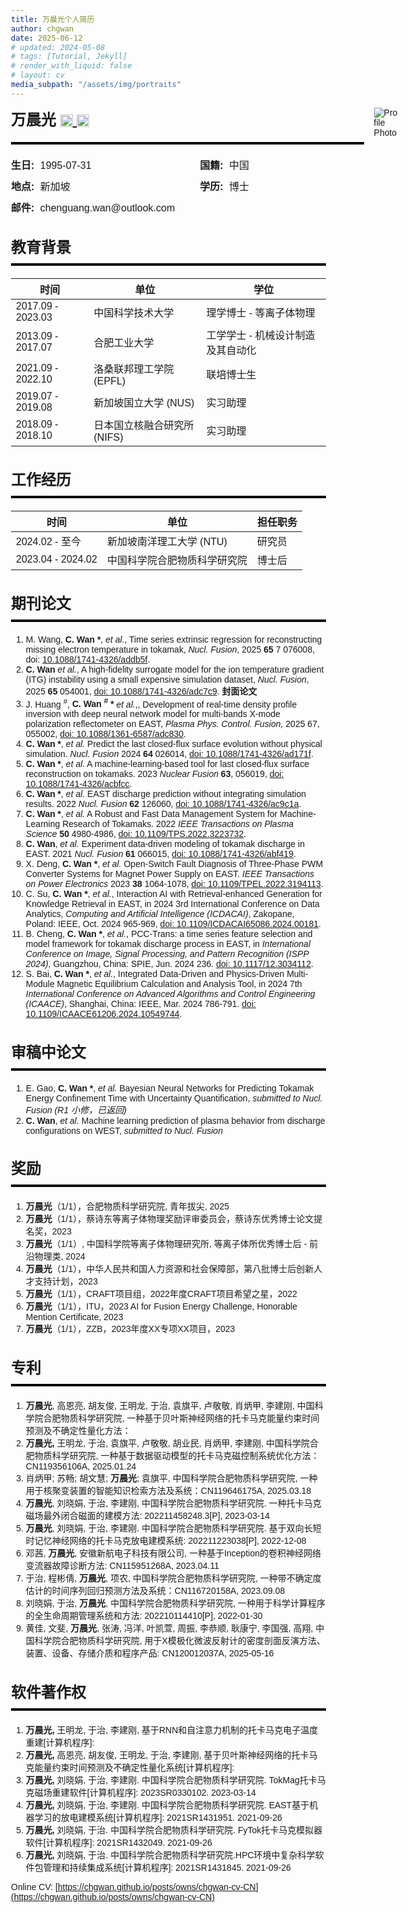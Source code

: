 ```yaml
---
title: 万晨光个人简历
author: chgwan
date: 2025-06-12
# updated: 2024-05-08
# tags: [Tutorial, Jekyll]
# render_with_liquid: false
# layout: cv
media_subpath: "/assets/img/portraits"
---
```


<style>
  /* print control to make some element invisiable */
    @media print {
      header, .post-tail-wrapper, .utterances, footer, #tail-wrapper {
        display: none;
      }
    }
    body {
      font-family: Arial, sans-serif;
      margin: 30px;
    }

    h2 {
      font-size: 24px;
      font-weight: bold;
      margin-bottom: 10px;
    }
    
    hr {
      height: 4px;
      background-color: black;
      border: none;
      margin: 10px 0 20px 0;
      /* max-width: 900px; */
    }
    
    .myheader {
      display: flex;
      align-items: stretch; /* match heights */
      justify-content: space-between;
      /* max-width: 900px; */
      margin-bottom: 0px;
      /* border-bottom: 4px solid black; */
      /* padding-bottom: 10px; */
    }
    
    .left-side {
      display: flex;
      flex-direction: column;
      justify-content: center;
      flex: none;
      margin-bottom: 0px; 
    }
    
    .name {
      font-size: 24px;
      font-weight: bold;
      margin-bottom: 10px;
    }
    .name a img {
        height: 20px;
        vertical-align: middle;
        transition: opacity 0.2s ease;
    }
    
    .name a: hover img {
        opacity: 0.7;
    }
    
    .info-grid {
      display: grid;
      grid-template-columns: 1fr 1fr;
      column-gap: 40px;
      row-gap: 10px;
      font-size: 16px;
      margin-bottom: 0px; 
    }
    
    .info-grid div {
      white-space: nowrap;
    }
    
    .info-grid strong {
      margin-right: 5px;
    }

  .photo {
    width: auto;
    height: auto;
    aspect-ratio: 1/1;
    max-height: 12.5rem;
    object-fit: cover;
    margin-left: 1rem;
  }


  @media (max-width: 600px) {
    .myheader {
      flex-direction: column;
      align-items: flex-start;
    }

    .photo {
      order: -1;                /* Move photo above .left-side */
      margin-bottom: 1rem;
      max-height: 200px;
      width: auto;
    }
    
    .info-grid {
      grid-template-columns: 1fr;
    }
    
    .left-side {
      width: 100%;
      flex: none;               /* Prevent stretching */
    }
  }
</style>

<div class="myheader">
<div class="left-side">
    <div class="name">
    万晨光
    <a href="https://scholar.google.com/citations?user=ncURiLEAAAAJ&hl=en" target="_blank">
        <img src="scholar.png" alt="Google Scholar">
    </a>
    <a href="https://orcid.org/0000-0002-6005-4460" target="_blank">
        <img src="ORCID.png" alt="ORCID">
    </a>
    </div>
    <!-- <div class="separator"> </div> -->
    <hr>
    <div class="info-grid">
    <div> <strong> 生日: </strong> 1995-07-31 </div>
    <div> <strong> 国籍: </strong> 中国 </div>
    <div> <strong> 地点: </strong> 新加坡 </div>
    <!-- <div> <strong> TEL: </strong> +86 15665425308 </div> -->
    <div> <strong> 学历: </strong> 博士 </div>
    <div> <strong> 邮件: </strong> chenguang.wan@outlook.com </div>
    </div>
</div>
<img src="formal-wear-half.png" alt="Profile Photo" class="photo">
</div>



## 教育背景

---

| 时间              | 单位                        | 学位                              |
| ----------------- | --------------------------- | --------------------------------- |
| 2017.09 - 2023.03 | 中国科学技术大学            | 理学博士 - 等离子体物理           |
| 2013.09 - 2017.07 | 合肥工业大学                | 工学学士 - 机械设计制造及其自动化 |
| 2021.09 - 2022.10 | 洛桑联邦理工学院 (EPFL)     | 联培博士生                        |
| 2019.07 - 2019.08 | 新加坡国立大学 (NUS)        | 实习助理                          |
| 2018.09 - 2018.10 | 日本国立核融合研究所 (NIFS) | 实习助理                          |


## 工作经历

---

| 时间              | 单位                         | 担任职务 |
| ----------------- | ---------------------------- | -------- |
| 2024.02 - 至今    | 新加坡南洋理工大学 (NTU)     | 研究员   |
| 2023.04 - 2024.02 | 中国科学院合肥物质科学研究院 | 博士后   |

## 期刊论文

---

1. M. Wang, **C. Wan \***, *et al*., Time series extrinsic regression for reconstructing missing electron temperature in tokamak, *Nucl. Fusion*, 2025  **65** 7 076008, doi: [10.1088/1741-4326/addb5f](https://doi.org/10.1088/1741-4326/addb5f).
2. **C. Wan** *et al.*, A high-fidelity surrogate model for the ion temperature gradient (ITG) instability using a small expensive simulation dataset, *Nucl. Fusion*, 2025 **65** 054001, [doi: 10.1088/1741-4326/adc7c9](https://doi.org/10.1088/1741-4326/adc7c9). **封面论文**
3. J. Huang <sup>#</sup>, **C. Wan <sup>#</sup> \*** *et al.*,, Development of real-time density profile inversion with deep neural network model for multi-bands X-mode polarization reflectometer on EAST, *Plasma Phys. Control. Fusion,* 2025 67, 055002, [doi: 10.1088/1361-6587/adc830](https://doi.org/10.1088/1361-6587/adc830).
4. **C. Wan \***, *et al.* Predict the last closed-flux surface evolution without physical simulation. *Nucl. Fusion* 2024 **64** 026014, [doi: 10.1088/1741-4326/ad171f](https://doi.org/10.1088/1741-4326/ad171f).
5. **C. Wan \***, *et al.* A machine-learning-based tool for last closed-flux surface reconstruction on tokamaks. 2023 *Nuclear Fusion* **63**, 056019, [doi: 10.1088/1741-4326/acbfcc](https://doi.org/10.1088/1741-4326/acbfcc).
6. **C. Wan \***, *et al.* EAST discharge prediction without integrating simulation results. 2022 *Nucl. Fusion* **62** 126060, [doi: 10.1088/1741-4326/ac9c1a](https://doi.org/10.1088/1741-4326/ac9c1a).
7. **C. Wan \***, *et al.* A Robust and Fast Data Management System for Machine-Learning Research of Tokamaks. 2022 *IEEE Transactions on Plasma Science* **50** 4980-4986, [doi: 10.1109/TPS.2022.3223732](https://doi.org/10.1109/TPS.2022.3223732).
8. **C. Wan**, *et al.* Experiment data-driven modeling of tokamak discharge in EAST. 2021 *Nucl. Fusion* **61** 066015, [doi: 10.1088/1741-4326/abf419](https://doi.org/10.1088/1741-4326/abf419).
9. X. Deng, **C. Wan \***, *et al.* Open-Switch Fault Diagnosis of Three-Phase PWM Converter Systems for Magnet Power Supply on EAST. *IEEE Transactions on Power Electronics* 2023 **38** 1064-1078, [doi: 10.1109/TPEL.2022.3194113](https://doi.org/10.1109/TPEL.2022.3194113).
10. C. Su, **C. Wan \***, *et al.*, Interaction AI with Retrieval-enhanced Generation for Knowledge Retrieval in EAST, in 2024 3rd International Conference on Data Analytics, *Computing and Artificial Intelligence (ICDACAI)*, Zakopane, Poland: IEEE, Oct. 2024 965-969, [doi: 10.1109/ICDACAI65086.2024.00181](https://doi.org/10.1109/ICDACAI65086.2024.00181).
11. B. Cheng, **C. Wan \***, *et al.*, PCC-Trans: a time series feature selection and model framework for tokamak discharge process in EAST, in *International Conference on Image, Signal Processing, and Pattern Recognition (ISPP 2024)*,  Guangzhou, China: SPIE, Jun. 2024 236. [doi: 10.1117/12.3034112](https://doi.org/10.1117/12.3034112).
12. S. Bai, **C. Wan \***, *et al.*, Integrated Data-Driven and Physics-Driven Multi-Module Magnetic Equilibrium Calculation and Analysis Tool, in 2024 7th *International Conference on Advanced Algorithms and Control Engineering (ICAACE)*, Shanghai, China: IEEE, Mar. 2024 786-791. [doi: 10.1109/ICAACE61206.2024.10549744](https://doi.org/10.1109/ICAACE61206.2024.10549744).

## 审稿中论文

---

1. E. Gao, **C. Wan \***, *et al.* Bayesian Neural Networks for Predicting Tokamak Energy Confinement Time with Uncertainty Quantification, *submitted to Nucl. Fusion (R1 小修，已返回)*
3. **C. Wan**, *et al.* Machine learning prediction of plasma behavior from discharge configurations on WEST, *submitted to Nucl. Fusion*

<!-- ## 项目经历
---

1. 中国博士后科学基金会，博士后创新人才支持计划，BX20230371，托卡马克放电建模的深度学习集成模型研究，2023.04 ~ 2025.04，68万元，在研，**主持**
2. 中国博士后科学基金会，博士后面上项目，2023M743541，数据驱动的托卡马克放电预测，2023.11 ~ 2025.11，8万元，在研，**主持**
3. 安徽省科技厅，安徽省博士后基金，2024C997，基于国产生态的托卡马克放电设计，3万元，在研，**主持**
4. 中国科学院合肥物质科学研究院，院长基金青年项目，YZJJ2024QN26，基于人工智能生成模型的托卡马克放电方案设计，2024.01 ~ 2026.12，10万元，在研，**主持**
5. 中国科学院，中国科学院特别研究助理项目，无，无，2023-06至2025-06，80万元，在研，**主持**
6. 中科可控信息产业技术有限公司，光合基金（横向），ghfund202407024875，托卡马克放电预测的国产化，2024.08 ~ 2025.07， 3万元，在研，**主持**
7. 中国科学院等离子体物理研究所, 青年拔尖,  DSJJ-2025-11, 基于生成式AI的智能放电方案生成和实验验证研究, 2025.06 ~ 2027.05, 20万元, 在研, **主持**
8. ZZB，XX专项XX项目，2024.02 ~ 2027.02, 123 万元，在研，**主持**
9. 国家科学技术部，国家磁约束聚变能发展研究专项，2018YFE0304102，Alpha粒子密度和能谱分布的集成建模研究，2018.12 ~ 2023.11，350万元，结项，参与
10. 国家大科学工程，CRAFT项目子课题，CR211005，CRAFT集成数值建模和数据分析系统框架开发，2019.09 ~ 2025.05，300万元，在研，参与
11. 国家大科学工程，CRAFT总控课题，2018-000052-73-01-001228，2019.09 ~ 2025.05，3969万元，在研，参与 -->

## 奖励

---

1. **万晨光**（1/1），合肥物质科学研究院, 青年拔尖, 2025
2. **万晨光**（1/1），蔡诗东等离子体物理奖励评审委员会，蔡诗东优秀博士论文提名奖，2023
3. **万晨光**（1/1）, 中国科学院等离子体物理研究所, 等离子体所优秀博士后 - 前沿物理类, 2024
4. **万晨光**（1/1），中华人民共和国人力资源和社会保障部，第八批博士后创新人才支持计划，2023
5. **万晨光**（1/1），CRAFT项目组，2022年度CRAFT项目希望之星，2022
6. **万晨光**（1/1），ITU，2023 AI for Fusion Energy Challenge, Honorable Mention Certificate, 2023 
7. **万晨光**（1/1），ZZB，2023年度XX专项XX项目，2023

## 专利

---

1. **万晨光**, 高恩亮, 胡友俊, 王明龙, 于治, 袁旗平, 卢敬敬, 肖炳甲, 李建刚, 中国科学院合肥物质科学研究院, 一种基于贝叶斯神经网络的托卡马克能量约束时间预测及不确定性量化方法：
2. **万晨光,** 王明龙, 于治, 袁旗平, 卢敬敬, 胡业民, 肖炳甲, 李建刚, 中国科学院合肥物质科学研究院, 一种基于数据驱动模型的托卡马克磁控制系统优化方法：CN119356106A, 2025.01.24
3. 肖炳甲; 苏畅; 胡文慧; **万晨光**; 袁旗平, 中国科学院合肥物质科学研究院, 一种用于核聚变装置的智能知识检索方法及系统：CN119646175A, 2025.03.18
4. **万晨光**, 刘晓娟, 于治, 李建刚, 中国科学院合肥物质科学研究院. 一种托卡马克磁场最外闭合磁面的建模方法: 202211458248.3[P], 2023-03-14
5. **万晨光**, 刘晓娟, 于治, 李建刚. 中国科学院合肥物质科学研究院. 基于双向长短时记忆神经网络的托卡马克放电建模系统: 202211223038[P], 2022-12-08
6. 邓茜, **万晨光**, 安徽新航电子科技有限公司, 一种基于Inception的卷积神经网络变流器故障诊断方法: CN115951268A, 2023.04.11
7. 于治, 程彬倩, **万晨光**, 项农, 中国科学院合肥物质科学研究院, 一种带不确定度估计的时间序列回归预测方法及系统：CN116720158A, 2023.09.08
8. 刘晓娟, 于治, **万晨光**, 中国科学院合肥物质科学研究院, 一种用于科学计算程序的全生命周期管理系统和方法: 202210114410[P], 2022-01-30
9. 黄佳, 文斐, **万晨光**, 张涛, 冯洋, 叶凯萱, 周振, 李恭顺, 耿康宁, 李国强,  高翔, 中国科学院合肥物质科学研究院, 用于X模极化微波反射计的密度剖面反演方法、装置、设备、存储介质和程序产品: CN120012037A, 2025-05-16

## 软件著作权

---

1. **万晨光,** 王明龙, 于治, 李建刚, 基于RNN和自注意力机制的托卡马克电子温度重建[计算机程序]:
2. **万晨光,** 高恩亮, 胡友俊, 王明龙, 于治, 李建刚, 基于贝叶斯神经网络的托卡马克能量约束时间预测及不确定性量化系统[计算机程序]:
3. **万晨光,** 刘晓娟, 于治, 李建刚. 中国科学院合肥物质科学研究院. TokMag托卡马克磁场重建软件[计算机程序]: 2023SR0330102. 2023-03-14
4. **万晨光,** 刘晓娟, 于治, 李建刚. 中国科学院合肥物质科学研究院. EAST基于机器学习的放电建模系统[计算机程序]: 2021SR1431951. 2021-09-26
5. **万晨光,** 刘晓娟, 于治. 中国科学院合肥物质科学研究院. FyTok托卡马克模拟器软件[计算机程序]: 2021SR1432049. 2021-09-26
6. **万晨光,** 刘晓娟, 于治. 中国科学院合肥物质科学研究院.HPC环境中复杂科学软件包管理和持续集成系统[计算机程序]: 2021SR1431845. 2021-09-26

Online CV: [https://chgwan.github.io/posts/owns/chgwan-cv-CN](https://chgwan.github.io/posts/owns/chgwan-cv-CN)
